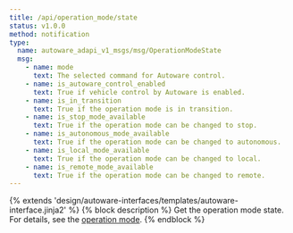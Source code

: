 ```yaml
---
title: /api/operation_mode/state
status: v1.0.0
method: notification
type:
  name: autoware_adapi_v1_msgs/msg/OperationModeState
  msg:
    - name: mode
      text: The selected command for Autoware control.
    - name: is_autoware_control_enabled
      text: True if vehicle control by Autoware is enabled.
    - name: is_in_transition
      text: True if the operation mode is in transition.
    - name: is_stop_mode_available
      text: True if the operation mode can be changed to stop.
    - name: is_autonomous_mode_available
      text: True if the operation mode can be changed to autonomous.
    - name: is_local_mode_available
      text: True if the operation mode can be changed to local.
    - name: is_remote_mode_available
      text: True if the operation mode can be changed to remote.
---
```


{% extends 'design/autoware-interfaces/templates/autoware-interface.jinja2' %}
{% block description %}
Get the operation mode state.
For details, see the [operation mode](../../../features/operation_mode.md).
{% endblock %}

